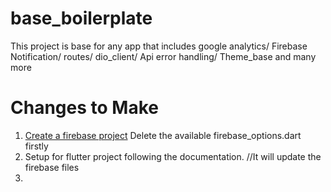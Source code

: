 # base_boilerplate

This project is base for any app that includes google analytics/
Firebase Notification/
 routes/ dio_client/ Api error handling/ Theme_base and many more


# Changes to Make
1. [Create a firebase project](https://console.firebase.google.com/) 
Delete the available firebase_options.dart firstly
2. Setup for flutter project following the documentation. //It will update the firebase files 
3. 
